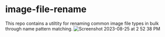# image-file-rename

This repo contains a utiltity for renaming common image file types in bulk through name pattern matching.
![Screenshot 2023-08-25 at 2 52 38 PM](https://github.com/PaulWalters3/image-file-rename/assets/136376763/f3609996-3e43-471c-9c1d-aa394e781b0e)


